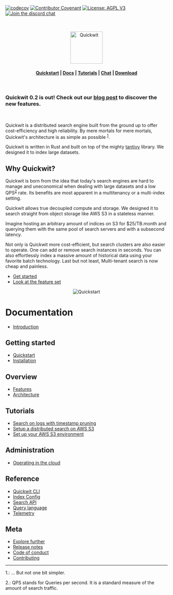 
[![codecov](https://codecov.io/gh/quickwit-inc/quickwit/branch/main/graph/badge.svg?token=06SRGAV5SS)](https://codecov.io/gh/quickwit-inc/quickwit)
[![Contributor Covenant](https://img.shields.io/badge/Contributor%20Covenant-2.0-4baaaa.svg)](CODE_OF_CONDUCT.md)
[![License: AGPL V3](https://img.shields.io/badge/license-AGPL%20V3-blue)](LICENCE.md)
[![Join the discord chat](https://shields.io/discord/908281611840282624?label=chat%20on%20discord)](https://discord.gg/rpRRTezWhW)
<br/>
<br/>
<br/>
<p align="center">
  <img src="docs/assets/images/logo_horizontal.svg" alt="Quickwit" height="100">
</p>
<h4 align="center">
  <a href="https://quickwit.io/docs/getting-started/quickstart">Quickstart</a> |
  <a href="https://quickwit.io/docs/">Docs</a> |
  <a href="https://quickwit.io/docs/tutorials/tutorial-hdfs-logs">Tutorials</a> |
  <a href="https://discord.gg/rpRRTezWhW">Chat</a> |
  <a href="https://quickwit.io/docs/getting-started/installation">Download</a>
</h4>
<br/>

### Quickwit 0.2 is out! Check out our [blog post](https://quickwit.io/blog/quickwit-0.2-release/) to discover the new features.

<br/>

Quickwit is a distributed search engine built from the ground up to offer cost-efficiency and high reliability. By mere mortals for mere mortals, Quickwit's architecture is as simple as possible <sup>[1](#footnote1)</sup>.

Quickwit is written in Rust and built on top of the mighty [tantivy](https://github.com/quickwit-inc/tantivy) library. We designed it to index large datasets.

## Why Quickwit?

Quickwit is born from the idea that today's search engines are hard to manage and uneconomical when dealing with large datasets and a low QPS<sup>[2](#footnote2)</sup> rate. Its benefits are most apparent in a multitenancy or a multi-index setting.

Quickwit allows true decoupled compute and storage.
We designed it to search straight from object storage like AWS S3 in a stateless manner.

Imagine hosting an arbitrary amount of indices on S3 for $25/TB.month and querying them with the same pool of search servers and with a subsecond latency.

Not only is Quickwit more cost-efficient, but search clusters are also easier to operate. One can add or remove search instances in seconds. You can also effortlessly index a massive amount of historical data using your favorite batch technology. Last but not least, Multi-tenant search is now cheap and painless.


- [Get started](https://quickwit.io/docs/getting-started/quickstart)
- [Look at the feature set](https://quickwit.io/docs/overview/features)


<p align="center">
  <img src="docs/assets/images/quickstart_terminal_screenshot.png" alt="Quickstart">
</p>


# Documentation
- [Introduction](https://quickwit.io/docs/)

## Getting started
- [Quickstart](https://quickwit.io/docs/getting-started/quickstart)
- [Installation](https://quickwit.io/docs/getting-started/installation)

## Overview
- [Features](https://quickwit.io/docs/overview/features)
- [Architecture](https://quickwit.io/docs/overview/architecture)

## Tutorials
- [Search on logs with timestamp pruning](https://quickwit.io/docs/tutorials/tutorial-hdfs-logs)
- [Setup a distributed search on AWS S3](https://quickwit.io/docs/tutorials/tutorial-hdfs-logs-distributed-search-aws-s3)
- [Set up your AWS S3 environment](https://quickwit.io/docs/tutorials/configure-aws-env)

## Administration
- [Operating in the cloud](https://quickwit.io/docs/administration/cloud-env)

## Reference
- [Quickwit CLI](https://quickwit.io/docs/reference/cli)
- [Index Config](https://quickwit.io/docs/reference/index-config)
- [Search API](https://quickwit.io/docs/reference/search-api)
- [Query language](https://quickwit.io/docs/reference/query-language)
- [Telemetry](https://quickwit.io/docs/reference/telemetry)

## Meta
- [Explore further](https://quickwit.io/docs/meta/explore-further)
- [Release notes](https://quickwit.io/docs/meta/release-notes)
- [Code of conduct](CODE_OF_CONDUCT.md)
- [Contributing](CONTRIBUTING.md)



---
<a name="footnote1">1.</a>: ... But not one bit simpler.

<a name="footnote2">2.</a>: QPS stands for Queries per second. It is a standard measure of the amount of search traffic.
